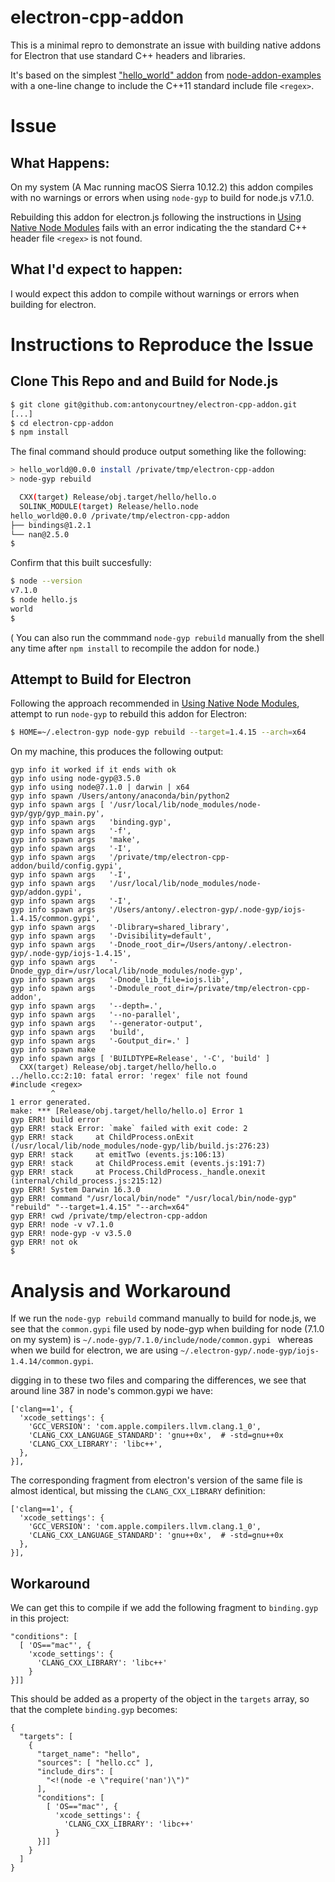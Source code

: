 # electron-cpp-addon

This is a minimal repro to demonstrate an issue with building native addons for Electron that use standard C++ headers and libraries.

It's based on the simplest ["hello_world" addon](https://github.com/nodejs/node-addon-examples/tree/master/1_hello_world/nan) from [node-addon-examples](https://github.com/nodejs/node-addon-examples) with a one-line change to include the C++11 standard include file `<regex>`.

# Issue

## What Happens:

On my system (A Mac running macOS Sierra 10.12.2) this addon compiles with no warnings or errors when using `node-gyp` to build for node.js v7.1.0.

Rebuilding this addon for electron.js following the instructions in [Using Native Node Modules](https://github.com/electron/electron/blob/master/docs/tutorial/using-native-node-modules.md) fails with an error indicating the the standard C++ header file `<regex>` is not found.

## What I'd expect to happen:

I would expect this addon to compile without warnings or errors when building for electron.

# Instructions to Reproduce the Issue

## Clone This Repo and and Build for Node.js

```sh
$ git clone git@github.com:antonycourtney/electron-cpp-addon.git
[...]
$ cd electron-cpp-addon
$ npm install
```

The final command should produce output something like the following:

```sh
> hello_world@0.0.0 install /private/tmp/electron-cpp-addon
> node-gyp rebuild

  CXX(target) Release/obj.target/hello/hello.o
  SOLINK_MODULE(target) Release/hello.node
hello_world@0.0.0 /private/tmp/electron-cpp-addon
├── bindings@1.2.1
└── nan@2.5.0
$
```
Confirm that this built succesfully:

```sh
$ node --version
v7.1.0
$ node hello.js
world
$
```

( You can also run the commmand `node-gyp rebuild` manually from the shell any time after `npm install` to recompile the addon for node.)

## Attempt to Build for Electron

Following the approach recommended in [Using Native Node Modules](https://github.com/electron/electron/blob/master/docs/tutorial/using-native-node-modules.md), attempt to run `node-gyp` to rebuild this addon for Electron:

```sh
$ HOME=~/.electron-gyp node-gyp rebuild --target=1.4.15 --arch=x64
```

On my machine, this produces the following output:

```
gyp info it worked if it ends with ok
gyp info using node-gyp@3.5.0
gyp info using node@7.1.0 | darwin | x64
gyp info spawn /Users/antony/anaconda/bin/python2
gyp info spawn args [ '/usr/local/lib/node_modules/node-gyp/gyp/gyp_main.py',
gyp info spawn args   'binding.gyp',
gyp info spawn args   '-f',
gyp info spawn args   'make',
gyp info spawn args   '-I',
gyp info spawn args   '/private/tmp/electron-cpp-addon/build/config.gypi',
gyp info spawn args   '-I',
gyp info spawn args   '/usr/local/lib/node_modules/node-gyp/addon.gypi',
gyp info spawn args   '-I',
gyp info spawn args   '/Users/antony/.electron-gyp/.node-gyp/iojs-1.4.15/common.gypi',
gyp info spawn args   '-Dlibrary=shared_library',
gyp info spawn args   '-Dvisibility=default',
gyp info spawn args   '-Dnode_root_dir=/Users/antony/.electron-gyp/.node-gyp/iojs-1.4.15',
gyp info spawn args   '-Dnode_gyp_dir=/usr/local/lib/node_modules/node-gyp',
gyp info spawn args   '-Dnode_lib_file=iojs.lib',
gyp info spawn args   '-Dmodule_root_dir=/private/tmp/electron-cpp-addon',
gyp info spawn args   '--depth=.',
gyp info spawn args   '--no-parallel',
gyp info spawn args   '--generator-output',
gyp info spawn args   'build',
gyp info spawn args   '-Goutput_dir=.' ]
gyp info spawn make
gyp info spawn args [ 'BUILDTYPE=Release', '-C', 'build' ]
  CXX(target) Release/obj.target/hello/hello.o
../hello.cc:2:10: fatal error: 'regex' file not found
#include <regex>
         ^
1 error generated.
make: *** [Release/obj.target/hello/hello.o] Error 1
gyp ERR! build error
gyp ERR! stack Error: `make` failed with exit code: 2
gyp ERR! stack     at ChildProcess.onExit (/usr/local/lib/node_modules/node-gyp/lib/build.js:276:23)
gyp ERR! stack     at emitTwo (events.js:106:13)
gyp ERR! stack     at ChildProcess.emit (events.js:191:7)
gyp ERR! stack     at Process.ChildProcess._handle.onexit (internal/child_process.js:215:12)
gyp ERR! System Darwin 16.3.0
gyp ERR! command "/usr/local/bin/node" "/usr/local/bin/node-gyp" "rebuild" "--target=1.4.15" "--arch=x64"
gyp ERR! cwd /private/tmp/electron-cpp-addon
gyp ERR! node -v v7.1.0
gyp ERR! node-gyp -v v3.5.0
gyp ERR! not ok
$
```

# Analysis and Workaround

If we run the `node-gyp rebuild` command manually to build for node.js, we see that the `common.gypi` file used by node-gyp when building for node (7.1.0 on my system) is `~/.node-gyp/7.1.0/include/node/common.gypi
` whereas when we build for electron, we are using `~/.electron-gyp/.node-gyp/iojs-1.4.14/common.gypi`.


digging in to these two files and comparing the differences, we see that around line 387 in node's common.gypi we have:

```
['clang==1', {
  'xcode_settings': {
    'GCC_VERSION': 'com.apple.compilers.llvm.clang.1_0',
    'CLANG_CXX_LANGUAGE_STANDARD': 'gnu++0x',  # -std=gnu++0x
    'CLANG_CXX_LIBRARY': 'libc++',
  },
}],
```

The corresponding fragment from electron's version of the same file is almost identical, but missing the `CLANG_CXX_LIBRARY` definition:

```
['clang==1', {
  'xcode_settings': {
    'GCC_VERSION': 'com.apple.compilers.llvm.clang.1_0',
    'CLANG_CXX_LANGUAGE_STANDARD': 'gnu++0x',  # -std=gnu++0x
  },
}],
```

## Workaround

We can get this to compile if we add the following fragment to `binding.gyp` in this project:

```
"conditions": [
  [ 'OS=="mac"', {
    'xcode_settings': {
      'CLANG_CXX_LIBRARY': 'libc++'
    }
}]]
```

This should be added as a property of the object in the `targets` array, so that the complete `binding.gyp` becomes:

```
{
  "targets": [
    {
      "target_name": "hello",
      "sources": [ "hello.cc" ],
      "include_dirs": [
        "<!(node -e \"require('nan')\")"
      ],
      "conditions": [
        [ 'OS=="mac"', {
          'xcode_settings': {
            'CLANG_CXX_LIBRARY': 'libc++'
          }
      }]]
    }
  ]
}
```
